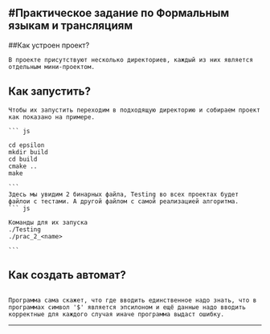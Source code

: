 #Практическое задание по Формальным языкам и трансляциям
------------
##Как устроен проект?

    В проекте присутствуют несколько директориев, каждый из них является отдельным мини-проектом.

## Как запустить?

    Чтобы их запустить переходим в подходящую директорию и собираем проект как показано на примере.

    ``` js

    cd epsilon
    mkdir build
    cd build
    cmake ..
    make

    ```
    Здесь мы увидим 2 бинарных файла, Testing во всех проектах будет файлои с тестами. А другой файлом с самой реализацией алгоритма.
    ``` js

    Команды для их запуска
    ./Testing
    ./prac_2_<name>

    ```

## Как создать автомат?
```

Программа сама скажет, что где вводить единственное надо знать, что в программах символ '$' является эпсилоном и ещё данные надо вводить корректные для каждого случая иначе программа выдаст ошибку.

```

-----------------------------



